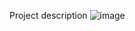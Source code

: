 Project description
![image](https://github.com/user-attachments/assets/7b558044-23ac-4f07-988a-83ffab34cf01)

